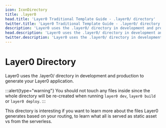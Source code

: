 ```yaml
---
icon: IconDirectory
title: .layer0
head.title: 'Layer0 Traditional Template Guide - .layer0/ directory'
twitter.title: 'Layer0 Traditional Template Guide - .layer0/ directory'
description: 'Layer0 uses the .layer0/ directory in development and production to generate your Layer0 application.'
head.description: 'Layer0 uses the .layer0/ directory in development and production to generate your Layer0 application.'
twitter.description: 'Layer0 uses the .layer0/ directory in development and production to generate your Layer0 application.'
---
```


# Layer0 Directory

Layer0 uses the .layer0/ directory in development and production to generate your Layer0 application.

:::alert{type="warning"}
You should not touch any files inside since the whole directory will be re-created when running `layer0 dev`, `layer0 build` or `layer0 deploy`.
:::

This directory is interesting if you want to learn more about the files Layer0 generates based on your routing, to learn what all is served as static asset vs from the serverless.
